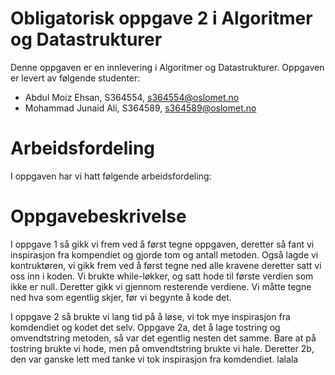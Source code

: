 # Obligatorisk oppgave 2 i Algoritmer og Datastrukturer

Denne oppgaven er en innlevering i Algoritmer og Datastrukturer. 
Oppgaven er levert av følgende studenter:
* Abdul Moiz Ehsan, S364554, s364554@oslomet.no
* Mohammad Junaid Ali, S364589, s364589@oslomet.no

# Arbeidsfordeling

I oppgaven har vi hatt følgende arbeidsfordeling:

# Oppgavebeskrivelse

I oppgave 1 så gikk vi frem ved å først tegne oppgaven, deretter så fant vi inspirasjon fra kompendiet og gjorde tom og antall metoden. Også
lagde vi kontruktøren, vi gikk frem ved å først tegne ned alle kravene deretter satt vi oss inn i koden. Vi brukte while-løkker, og satt hode til første
verdien som ikke er null. Deretter gikk vi gjennom resterende verdiene. Vi måtte tegne ned hva som egentlig skjer, før vi begynte å kode det.

I oppgave 2 så brukte vi lang tid på å løse, vi tok mye inspirasjon fra komdendiet og kodet det selv. Oppgave 2a, det å lage tostring og omvendtstring
metoden, så var det egentlig nesten det samme. Bare at på tostring brukte vi hode, men på omvendtstring brukte vi hale. Deretter 2b, den var ganske lett
med tanke vi tok inspirasjon fra komdendiet. lalala